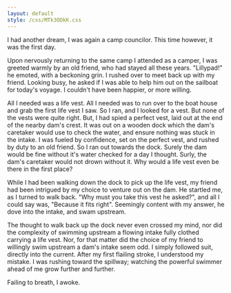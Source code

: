 ```yaml
---
layout: default
style: /css/MTk3ODkK.css
---
```


I had another dream, I was again a camp councilor. This time
however, it was the first day.

Upon nervously returning to the same camp I attended as a
camper, I was greeted warmly by an old friend, who had stayed
all these years. "Lillypad!" he emoted, with a beckoning grin.
I rushed over to meet back up with my friend. Looking busy, he
asked if I was able to help him out on the sailboat for today's
voyage. I couldn't have been happier, or more willing.

All I needed was a life vest. All I needed was to run over to
the boat house and grab the first life vest I saw. So I ran,
and I looked for a vest. But none of the vests were quite
right. But, I had spied a perfect vest, laid out at the end of
the nearby dam's crest. It was out on a wooden dock which the
dam's caretaker would use to check the water, and ensure
nothing was stuck in the intake. I was fueled by confidence,
set on the perfect vest, and rushed by duty to an old friend.
So I ran out towards the dock. Surely the dam would be fine
without it's water checked for a day I thought. Surly, the
dam's caretaker would not drown without it. Why would a life
vest even be there in the first place?

While I had been walking down the dock to pick up the life
vest, my friend had been intrigued by my choice to venture out
on the dam. He startled me, as I turned to walk back. "Why must
you take this vest he asked?", and all I could say was,
"Because it fits right". Seemingly content with my answer, he
dove into the intake, and swam upstream.

The thought to walk back up the dock never even crossed my
mind, nor did the complexity of swimming upstream a flowing
intake fully clothed carrying a life vest. Nor, for that matter
did the choice of my friend to willingly swim upstream a dam's
intake seem odd. I simply followed suit, directly into the
current. After my first flailing stroke, I understood my
mistake. I was rushing toward the spillway; watching the
powerful swimmer ahead of me grow further and further.

Failing to breath, I awoke.
